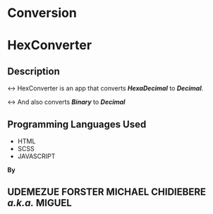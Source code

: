 # Conversion
# HexConverter

## Description
&harr; HexConverter is an app that converts ***HexaDecimal*** to ***Decimal***.

&harr; And also converts ***Binary*** to ***Decimal***

## Programming Languages Used
+ HTML
+ SCSS
+ JAVASCRIPT


**By**
## UDEMEZUE FORSTER MICHAEL CHIDIEBERE *a.k.a.* MIGUEL